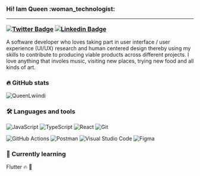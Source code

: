 <h3> Hi! Iam Queen :woman_technologist:
<hr/>

[![Twitter Badge](https://img.shields.io/badge/-@QueenMutinta-1ca0f1?style=flat-square&labelColor=1ca0f1&logo=twitter&logoColor=white&link=https://https://twitter.com/QueenMutinta)](https://twitter.com/QueenMutinta) [![Linkedin Badge](https://img.shields.io/badge/-QueenLwiindi-blue?style=flat-square&logo=Linkedin&logoColor=white&link=https://www.linkedin.com/in/queen-lwiindi-15b2b01a1/)](https://www.linkedin.com/in/queen-lwiindi-15b2b01a1/) 

</h3>
<p> A software developer who loves taking part in user interface / user experience (UI/UX) research and human centered design thereby using my skills to contribute to producing viable products across different projects. I love anything that involes music, visiting new places, trying new food and all kinds of art.
</p>

### :fire: GitHub stats
<p><img src="https://github-readme-streak-stats.herokuapp.com/?user=Queenlwiindi&" alt="QueenLwiindi" /></p>

### :hammer_and_wrench: Languages and tools

<img alt="JavaScript" src="https://img.shields.io/badge/JavaScript-F7DF1E.svg?logo=javascript&logoColor=black"> <img alt="TypeScript" src="https://img.shields.io/badge/TypeScript-007ACC.svg?logo=typescript&logoColor=white">
<img alt="React" src="https://img.shields.io/badge/React-20232a.svg?logo=react&logoColor=%2361DAFB">
<img alt="Git" src="https://img.shields.io/badge/Git-F05033.svg?logo=git&logoColor=white">

<img alt="GitHub Actions" src="https://img.shields.io/badge/GitHub%20Actions-2671E5.svg?logo=github%20actions&logoColor=white"> <img alt="Postman" src="https://img.shields.io/badge/Postman-FF6C37?logo=postman&logoColor=white">
<img alt="Visual Studio Code" src="https://img.shields.io/badge/Visual%20Studio%20Code-0078d7.svg?logo=visual-studio-code&logoColor=white">
<img alt="Figma" src="https://img.shields.io/badge/Figma-FF7262.svg?logo=figma&logoColor=white">

### :orange_book: Currently learning
Flutter :fire: :dancer:

<!-- <p align="center">
  <samp>
    <a href="mailto:queenlwiindi@gmail.com">Email</a>&nbsp&nbsp&nbsp
    <a href="https://www.linkedin.com/in/queen-lwiindi-15b2b01a1/">Linkedin</a>&nbsp&nbsp&nbsp    
    <a href="https://twitter.com/QueenMutinta">Twitter</a>&nbsp&nbsp&nbsp    
  </samp>
</p> -->

<!--
Here are some ideas to get you started:

- 🔭 I’m currently working on ...
- 🌱 I’m currently learning ...
- 👯 I’m looking to collaborate on ...
- 🤔 I’m looking for help with ...
- 💬 Ask me about ...
- 📫 How to reach me: ...
- 😄 Pronouns: ...
- ⚡ Fun fact: ...
-->
